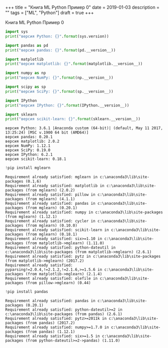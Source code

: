 +++
title = "Книга ML Python Пример 0"
date = 2019-01-03
description = ""
tags = ["ML", "Python"]
draft = true
+++

Книга ML Python Пример 0


```python
import sys
print("версия Python: {}".format(sys.version))

import pandas as pd
print("версия pandas: {}".format(pd.__version__))

import matplotlib
print("версия matplotlib: {}".format(matplotlib.__version__))

import numpy as np
print("версия NumPy: {}".format(np.__version__))

import scipy as sp
print("версия SciPy: {}".format(sp.__version__))

import IPython
print("версия IPython: {}".format(IPython.__version__))

import sklearn
print("версия scikit-learn: {}".format(sklearn.__version__))
```

    версия Python: 3.6.1 |Anaconda custom (64-bit)| (default, May 11 2017, 13:25:24) [MSC v.1900 64 bit (AMD64)]
    версия pandas: 0.20.1
    версия matplotlib: 2.0.2
    версия NumPy: 1.12.1
    версия SciPy: 0.19.0
    версия IPython: 6.2.1
    версия scikit-learn: 0.18.1
    


```python
!pip install mglearn
```

    Requirement already satisfied: mglearn in c:\anaconda3\lib\site-packages (0.1.6)
    Requirement already satisfied: matplotlib in c:\anaconda3\lib\site-packages (from mglearn) (2.0.2)
    Requirement already satisfied: pillow in c:\anaconda3\lib\site-packages (from mglearn) (4.1.1)
    Requirement already satisfied: pandas in c:\anaconda3\lib\site-packages (from mglearn) (0.20.1)
    Requirement already satisfied: numpy in c:\anaconda3\lib\site-packages (from mglearn) (1.12.1)
    Requirement already satisfied: cycler in c:\anaconda3\lib\site-packages (from mglearn) (0.10.0)
    Requirement already satisfied: scikit-learn in c:\anaconda3\lib\site-packages (from mglearn) (0.18.1)
    Requirement already satisfied: six>=1.10 in c:\anaconda3\lib\site-packages (from matplotlib->mglearn) (1.11.0)
    Requirement already satisfied: python-dateutil in c:\anaconda3\lib\site-packages (from matplotlib->mglearn) (2.6.1)
    Requirement already satisfied: pytz in c:\anaconda3\lib\site-packages (from matplotlib->mglearn) (2017.2)
    Requirement already satisfied: pyparsing!=2.0.4,!=2.1.2,!=2.1.6,>=1.5.6 in c:\anaconda3\lib\site-packages (from matplotlib->mglearn) (2.1.4)
    Requirement already satisfied: olefile in c:\anaconda3\lib\site-packages (from pillow->mglearn) (0.44)
    


```python
!pip install pandas
```

    Requirement already satisfied: pandas in c:\anaconda3\lib\site-packages (0.20.1)
    Requirement already satisfied: python-dateutil>=2 in c:\anaconda3\lib\site-packages (from pandas) (2.6.1)
    Requirement already satisfied: pytz>=2011k in c:\anaconda3\lib\site-packages (from pandas) (2017.2)
    Requirement already satisfied: numpy>=1.7.0 in c:\anaconda3\lib\site-packages (from pandas) (1.12.1)
    Requirement already satisfied: six>=1.5 in c:\anaconda3\lib\site-packages (from python-dateutil>=2->pandas) (1.11.0)
    
